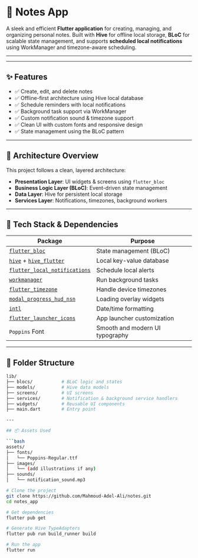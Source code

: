 # 📝 Notes App

A sleek and efficient **Flutter application** for creating, managing, and organizing personal notes. Built with **Hive** for offline local storage, **BLoC** for scalable state management, and supports **scheduled local notifications** using WorkManager and timezone-aware scheduling.

---

---

## ✨ Features

- ✅ Create, edit, and delete notes
- ✅ Offline-first architecture using Hive local database
- ✅ Schedule reminders with local notifications
- ✅ Background task support via WorkManager
- ✅ Custom notification sound & timezone support
- ✅ Clean UI with custom fonts and responsive design
- ✅ State management using the BLoC pattern

---

## 🧱 Architecture Overview

This project follows a clean, layered architecture:

- **Presentation Layer**: UI widgets & screens using `flutter_bloc`
- **Business Logic Layer (BLoC)**: Event-driven state management
- **Data Layer**: Hive for persistent local storage
- **Services Layer**: Notifications, timezones, background workers

---

## 🧰 Tech Stack & Dependencies

| Package | Purpose |
|--------|--------|
| [`flutter_bloc`](https://pub.dev/packages/flutter_bloc) | State management (BLoC) |
| [`hive`](https://pub.dev/packages/hive) + [`hive_flutter`](https://pub.dev/packages/hive_flutter) | Local key-value database |
| [`flutter_local_notifications`](https://pub.dev/packages/flutter_local_notifications) | Schedule local alerts |
| [`workmanager`](https://pub.dev/packages/workmanager) | Run background tasks |
| [`flutter_timezone`](https://pub.dev/packages/flutter_timezone) | Handle device timezones |
| [`modal_progress_hud_nsn`](https://pub.dev/packages/modal_progress_hud_nsn) | Loading overlay widgets |
| [`intl`](https://pub.dev/packages/intl) | Date/time formatting |
| [`flutter_launcher_icons`](https://pub.dev/packages/flutter_launcher_icons) | App launcher customization |
| `Poppins` Font | Smooth and modern UI typography |

---

## 📁 Folder Structure

```bash
lib/
├── blocs/           # BLoC logic and states
├── models/          # Hive data models
├── screens/         # UI screens
├── services/        # Notification & background service handlers
├── widgets/         # Reusable UI components
├── main.dart        # Entry point

---

## 📦 Assets Used

```bash
assets/
├── fonts/
│   └── Poppins-Regular.ttf
├── images/
│   └── (add illustrations if any)
├── sounds/
│   └── notification_sound.mp3

# Clone the project
git clone https://github.com/Mahmoud-Adel-Ali/notes.git
cd notes_app

# Get dependencies
flutter pub get

# Generate Hive TypeAdapters
flutter pub run build_runner build

# Run the app
flutter run

